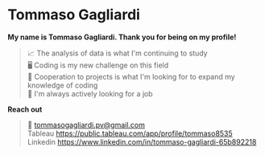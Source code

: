 # Tommaso Gagliardi

**My name is Tommaso Gagliardi. Thank you for being on my profile!**

>📈 The analysis of data is what I'm continuing to study\
>🖥️ Coding is my new challenge on this field\
>🤝 Cooperation to projects is what I'm looking for to expand my knowledge of coding\
>👀 I'm always actively looking for a job

**Reach out**
>📧 tommasogagliardi.pv@gmail.com\
> Tableau https://public.tableau.com/app/profile/tommaso8535 \
> Linkedin https://www.linkedin.com/in/tommaso-gagliardi-65b892218
